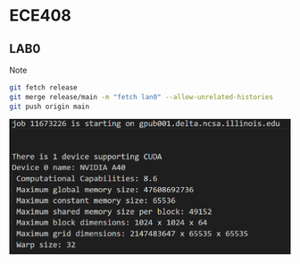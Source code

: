 # ECE408

## LAB0

> [!NOTE]
>
> ```bash
> git fetch release
> git merge release/main -m "fetch lan0" --allow-unrelated-histories
> git push origin main
> ```

<img src="./assets/image-20250827222633698.png" alt="image-20250827222633698" style="zoom:50%;" />